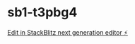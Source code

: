 # sb1-t3pbg4

[Edit in StackBlitz next generation editor ⚡️](https://stackblitz.com/~/github.com/Flogerbe/sb1-t3pbg4)